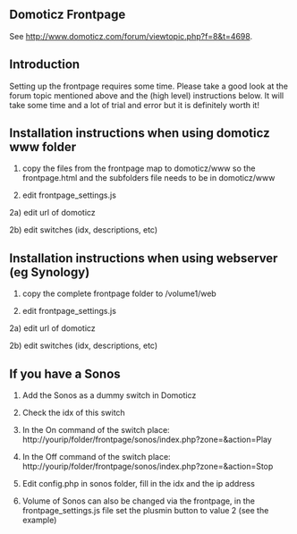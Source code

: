 ## Domoticz Frontpage

See http://www.domoticz.com/forum/viewtopic.php?f=8&t=4698.

## Introduction

Setting up the frontpage requires some time. Please take a good look at the forum topic mentioned above and the (high level) instructions below.
It will take some time and a lot of trial and error but it is definitely worth it!

## Installation instructions when using domoticz www folder
1) copy the files from the frontpage map to domoticz/www so the frontpage.html and the subfolders file needs to be in domoticz/www

2) edit frontpage_settings.js
   
2a) edit url of domoticz
   
2b) edit switches (idx, descriptions, etc)

## Installation instructions when using webserver (eg Synology)
1) copy the complete frontpage folder to /volume1/web

2) edit frontpage_settings.js

2a) edit url of domoticz
   
2b) edit switches (idx, descriptions, etc)

## If you have a Sonos
1) Add the Sonos as a dummy switch in Domoticz

2) Check the idx of this switch

3) In the On command of the switch place: http://yourip/folder/frontpage/sonos/index.php?zone=<idx>&action=Play

4) In the Off command of the switch place: http://yourip/folder/frontpage/sonos/index.php?zone=<idx>&action=Stop

5) Edit config.php in sonos folder, fill in the idx and the ip address

6) Volume of Sonos can also be changed via the frontpage, in the frontpage_settings.js file set the plusmin button to value 2 (see the example)
